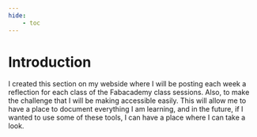 ```yaml
---
hide:
    - toc
---
```

# **Introduction**

I created this section on my webside where I will be posting each week a reflection for each class of the Fabacademy class sessions. Also, to make the challenge that I will be making accessible easily. This will allow me to have a place to document everything I am learning, and in the future, if I wanted to use some of these tools, I can have a place where I can take a look.